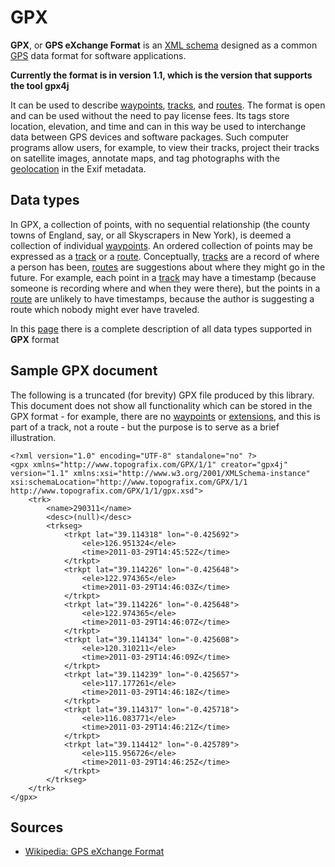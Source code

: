 # GPX #

**GPX**, or **GPS eXchange Format** is an [XML schema](http://en.wikipedia.org/wiki/XML_schema) designed as a common [GPS](http://en.wikipedia.org/wiki/GPS) data format for software applications.

**Currently the format is in version 1.1, which is the version that supports the tool gpx4j**

It can be used to describe [waypoints](gpxDataTypes#Waypoint.md), [tracks](gpxDataTypes#Track.md), and [routes](gpxDataTypes#Route.md). The format is open and can be used without the need to pay license fees. Its tags store location, elevation, and time and can in this way be used to interchange data between GPS devices and software packages. Such computer programs allow users, for example, to view their tracks, project their tracks on satellite images, annotate maps, and tag photographs with the [geolocation](http://en.wikipedia.org/wiki/Geolocation) in the Exif metadata.

## Data types ##

In GPX, a collection of points, with no sequential relationship (the county towns of England, say, or all Skyscrapers in New York), is deemed a collection of individual [waypoints](gpxDataTypes#Waypoint.md). An ordered collection of points may be expressed as a [track](gpxDataTypes#Track.md) or a [route](gpxDataTypes#Route.md). Conceptually, [tracks](gpxDataTypes#Track.md) are a record of where a person has been, [routes](gpxDataTypes#Route.md) are suggestions about where they might go in the future. For example, each point in a [track](gpxDataTypes#Track.md) may have a timestamp (because someone is recording where and when they were there), but the points in a [route](gpxDataTypes#Route.md) are unlikely to have timestamps, because the author is suggesting a route which nobody might ever have traveled.

In this [page](gpxDataTypes.md) there is a complete description of all data types supported in **GPX** format

## Sample GPX document ##

The following is a truncated (for brevity) GPX file produced by this library. This document does not show all functionality which can be stored in the GPX format - for example, there are no [waypoints](gpxDataTypes#Waypoint.md) or [extensions](gpxDataTypes#Extensions.md), and this is part of a track, not a route - but the purpose is to serve as a brief illustration.

```
<?xml version="1.0" encoding="UTF-8" standalone="no" ?>
<gpx xmlns="http://www.topografix.com/GPX/1/1" creator="gpx4j" version="1.1" xmlns:xsi="http://www.w3.org/2001/XMLSchema-instance" xsi:schemaLocation="http://www.topografix.com/GPX/1/1 http://www.topografix.com/GPX/1/1/gpx.xsd">
	<trk>
		<name>290311</name>
		<desc>(null)</desc>
		<trkseg>
			<trkpt lat="39.114318" lon="-0.425692">
				<ele>126.951324</ele>
				<time>2011-03-29T14:45:52Z</time>
			</trkpt>
			<trkpt lat="39.114226" lon="-0.425648">
				<ele>122.974365</ele>
				<time>2011-03-29T14:46:03Z</time>
			</trkpt>
			<trkpt lat="39.114226" lon="-0.425648">
				<ele>122.974365</ele>
				<time>2011-03-29T14:46:07Z</time>
			</trkpt>
			<trkpt lat="39.114134" lon="-0.425608">
				<ele>120.310211</ele>
				<time>2011-03-29T14:46:09Z</time>
			</trkpt>
			<trkpt lat="39.114239" lon="-0.425657">
				<ele>117.177261</ele>
				<time>2011-03-29T14:46:18Z</time>
			</trkpt>
			<trkpt lat="39.114317" lon="-0.425718">
				<ele>116.083771</ele>
				<time>2011-03-29T14:46:21Z</time>
			</trkpt>
			<trkpt lat="39.114412" lon="-0.425789">
				<ele>115.956726</ele>
				<time>2011-03-29T14:46:25Z</time>
			</trkpt>
		</trkseg>
	</trk>
</gpx>
```

## Sources ##
  * [Wikipedia: GPS eXchange Format](http://en.wikipedia.org/wiki/GPS_eXchange_Format)